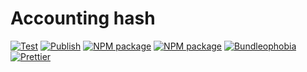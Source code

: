 # Accounting hash

[![Test](https://github.com/nexys-admin/accounting-hash/actions/workflows/test.yml/badge.svg)](https://github.com/nexys-admin/accounting-hash/actions/workflows/test.yml)
[![Publish](https://github.com/nexys-admin/accounting-hash/actions/workflows/publish.yml/badge.svg)](https://github.com/nexys-admin/accounting-hash/actions/workflows/publish.yml)
[![NPM package](https://badge.fury.io/js/%40nexys%2Faccounting-hash.svg)](https://www.npmjs.com/package/@nexys/accounting-hash)
[![NPM package](https://img.shields.io/npm/v/@nexys/accounting-hash.svg)](https://www.npmjs.com/package/@nexys/accounting-hash)
[![Bundleophobia](https://badgen.net/bundlephobia/min/@nexys/accounting-hash)](https://bundlephobia.com/result?p=@nexys/accounting-hash)
[![Prettier](https://img.shields.io/badge/code_style-prettier-ff69b4.svg)](https://prettier.io/)
